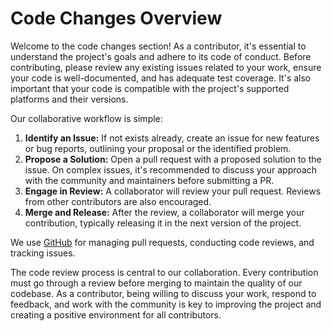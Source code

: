 # Code Changes Overview

Welcome to the code changes section! As a contributor, it's essential to understand the project's goals and adhere to its code of conduct. Before contributing, please review any existing issues related to your work, ensure your code is well-documented, and has adequate test coverage. It's also important that your code is compatible with the project's supported platforms and their versions.

Our collaborative workflow is simple:
1. **Identify an Issue:** If not exists already, create an issue for new features or bug reports, outlining your proposal or the identified problem.
2. **Propose a Solution:** Open a pull request with a proposed solution to the issue. On complex issues, it's recommended to discuss your approach with the community and maintainers before submitting a PR.
3. **Engage in Review:** A collaborator will review your pull request. Reviews from other contributors are also encouraged.
4. **Merge and Release:** After the review, a collaborator will merge your contribution, typically releasing it in the next version of the project.

We use [GitHub] for managing pull requests, conducting code reviews, and tracking issues.

The code review process is central to our collaboration. Every contribution must go through a review before merging to maintain the quality of our codebase. As a contributor, being willing to discuss your work, respond to feedback, and work with the community is key to improving the project and creating a positive environment for all contributors.

[GitHub]: https://github.com/wix/Detox
